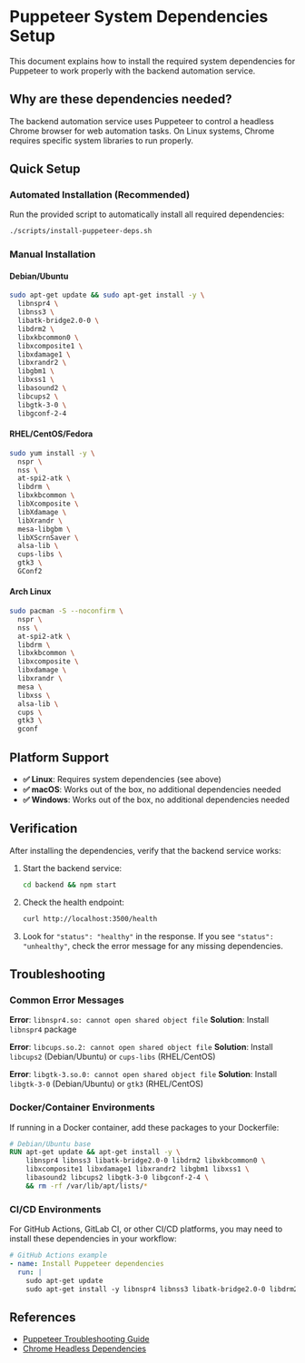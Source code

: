 # Puppeteer System Dependencies Setup

This document explains how to install the required system dependencies for Puppeteer to work properly with the backend automation service.

## Why are these dependencies needed?

The backend automation service uses Puppeteer to control a headless Chrome browser for web automation tasks. On Linux systems, Chrome requires specific system libraries to run properly.

## Quick Setup

### Automated Installation (Recommended)

Run the provided script to automatically install all required dependencies:

```bash
./scripts/install-puppeteer-deps.sh
```

### Manual Installation

#### Debian/Ubuntu

```bash
sudo apt-get update && sudo apt-get install -y \
  libnspr4 \
  libnss3 \
  libatk-bridge2.0-0 \
  libdrm2 \
  libxkbcommon0 \
  libxcomposite1 \
  libxdamage1 \
  libxrandr2 \
  libgbm1 \
  libxss1 \
  libasound2 \
  libcups2 \
  libgtk-3-0 \
  libgconf-2-4
```

#### RHEL/CentOS/Fedora

```bash
sudo yum install -y \
  nspr \
  nss \
  at-spi2-atk \
  libdrm \
  libxkbcommon \
  libXcomposite \
  libXdamage \
  libXrandr \
  mesa-libgbm \
  libXScrnSaver \
  alsa-lib \
  cups-libs \
  gtk3 \
  GConf2
```

#### Arch Linux

```bash
sudo pacman -S --noconfirm \
  nspr \
  nss \
  at-spi2-atk \
  libdrm \
  libxkbcommon \
  libxcomposite \
  libxdamage \
  libxrandr \
  mesa \
  libxss \
  alsa-lib \
  cups \
  gtk3 \
  gconf
```

## Platform Support

- **✅ Linux**: Requires system dependencies (see above)
- **✅ macOS**: Works out of the box, no additional dependencies needed
- **✅ Windows**: Works out of the box, no additional dependencies needed

## Verification

After installing the dependencies, verify that the backend service works:

1. Start the backend service:
   ```bash
   cd backend && npm start
   ```

2. Check the health endpoint:
   ```bash
   curl http://localhost:3500/health
   ```

3. Look for `"status": "healthy"` in the response. If you see `"status": "unhealthy"`, check the error message for any missing dependencies.

## Troubleshooting

### Common Error Messages

**Error**: `libnspr4.so: cannot open shared object file`
**Solution**: Install `libnspr4` package

**Error**: `libcups.so.2: cannot open shared object file`
**Solution**: Install `libcups2` (Debian/Ubuntu) or `cups-libs` (RHEL/CentOS)

**Error**: `libgtk-3.so.0: cannot open shared object file`
**Solution**: Install `libgtk-3-0` (Debian/Ubuntu) or `gtk3` (RHEL/CentOS)

### Docker/Container Environments

If running in a Docker container, add these packages to your Dockerfile:

```dockerfile
# Debian/Ubuntu base
RUN apt-get update && apt-get install -y \
    libnspr4 libnss3 libatk-bridge2.0-0 libdrm2 libxkbcommon0 \
    libxcomposite1 libxdamage1 libxrandr2 libgbm1 libxss1 \
    libasound2 libcups2 libgtk-3-0 libgconf-2-4 \
    && rm -rf /var/lib/apt/lists/*
```

### CI/CD Environments

For GitHub Actions, GitLab CI, or other CI/CD platforms, you may need to install these dependencies in your workflow:

```yaml
# GitHub Actions example
- name: Install Puppeteer dependencies
  run: |
    sudo apt-get update
    sudo apt-get install -y libnspr4 libnss3 libatk-bridge2.0-0 libdrm2 libxkbcommon0 libxcomposite1 libxdamage1 libxrandr2 libgbm1 libxss1 libasound2 libcups2 libgtk-3-0 libgconf-2-4
```

## References

- [Puppeteer Troubleshooting Guide](https://pptr.dev/troubleshooting)
- [Chrome Headless Dependencies](https://github.com/puppeteer/puppeteer/blob/main/docs/troubleshooting.md#chrome-headless-doesnt-launch-on-unix)


